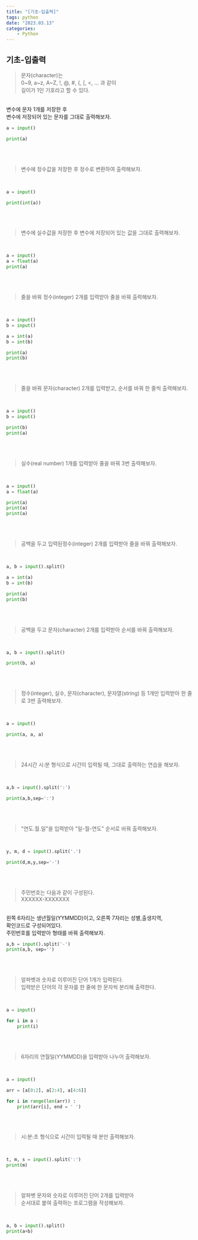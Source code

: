 ```yaml
---
title: "[기초-입출력]"
tags: python 
date: "2023.03.13"
categories: 
    - Python
---
```


## 기초-입출력
> 문자(character)는<br>
0~9, a~z, A~Z, !, @, #, {, [, <, ... 과 같이 <br>
길이가 1인 기호라고 할 수 있다.<br>
<br>
변수에 문자 1개를 저장한 후<br>
변수에 저장되어 있는 문자를 그대로 출력해보자.<br>



```python
a = input()

print(a)
```

<br>
<br>

> 변수에 정수값을 저장한 후 정수로 변환하여 출력해보자.

<br>

```python
a = input()

print(int(a))
```

<br>
<br>

> 변수에 실수값을 저장한 후
변수에 저장되어 있는 값을 그대로 출력해보자.

<br>

```python
a = input()
a = float(a)
print(a)
```

<br>
<br>

> 줄을 바꿔 정수(integer) 2개를 입력받아 줄을 바꿔 출력해보자.

<br>

```python
a = input()
b = input()

a = int(a)
b = int(b)

print(a)
print(b)
```

<br>
<br>

> 줄을 바꿔 문자(character) 2개를 입력받고, 순서를 바꿔 한 줄씩 출력해보자.

<br>

```python
a = input()
b = input()

print(b)
print(a)
```

<br>
<br>

> 실수(real number) 1개를 입력받아 줄을 바꿔 3번 출력해보자.

<br>

```python
a = input()
a = float(a)

print(a)
print(a)
print(a)
```

<br>
<br>

> 공백을 두고 입력된정수(integer) 2개를 입력받아 줄을 바꿔 출력해보자.

<br>

```python
a, b = input().split()

a = int(a)
b = int(b)

print(a)
print(b)
```

<br>
<br>

> 공백을 두고 문자(character) 2개를 입력받아 순서를 바꿔 출력해보자.

<br>

```python
a, b = input().split()

print(b, a)
```

<br>
<br>

> 정수(integer), 실수, 문자(character), 문자열(string) 등 1개만 입력받아 한 줄로 3번 출력해보자.

<br>

```python
a = input()

print(a, a, a)
```

<br>
<br>

> 24시간 시:분 형식으로 시간이 입력될 때, 그대로 출력하는 연습을 해보자.

<br>

```python
a,b = input().split(':')

print(a,b,sep=':')
```

<br>
<br>

> "연도.월.일"을 입력받아 "일-월-연도" 순서로 바꿔 출력해보자.

<br>

```python
y, m, d = input().split('.')

print(d,m,y,sep='-')
```

<br>
<br>

> 주민번호는 다음과 같이 구성된다.<br>
XXXXXX-XXXXXXX<br>
<br>
왼쪽 6자리는 생년월일(YYMMDD)이고, 오른쪽 7자리는 성별,출생지역,<br>확인코드로 구성되어있다.<br>
주민번호를 입력받아 형태를 바꿔 출력해보자.

<br>

```python
a,b = input().split('-')
print(a,b, sep='')
```

<br>
<br>

> 알파벳과 숫자로 이루어진 단어 1개가 입력된다.<br>
입력받은 단어의 각 문자를 한 줄에 한 문자씩 분리해 출력한다.

<br>

```python
a = input()

for i in a :
    print(i)
```

<br>
<br>

> 6자리의 연월일(YYMMDD)을 입력받아 나누어 출력해보자.

<br>

```python
a = input()

arr = [a[0:2], a[2:4], a[4:6]]

for i in range(len(arr)) : 
    print(arr[i], end = ' ')
```

<br>
<br>

> 시:분:초 형식으로 시간이 입력될 때 분만 출력해보자.

<br>

```python
t, m, s = input().split(':')
print(m)
```

<br>
<br>

> 알파벳 문자와 숫자로 이루어진 단어 2개를 입력받아<br>
순서대로 붙여 출력하는 프로그램을 작성해보자.

<br>

```python
a, b = input().split()
print(a+b)
```
